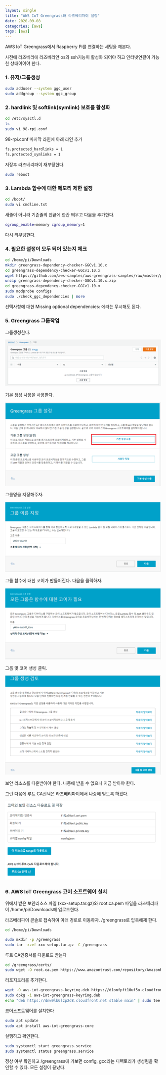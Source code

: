 ```yaml
---
layout: single
title: "AWS IoT Greengrass와 라즈베리파이 설정"
date: 2020-09-08
categories: [aws]
tags: [aws]
---
```


AWS IoT Greengrass에서 Raspberry Pi를 연결하는 세팅을 해본다.

사전에 라즈베리에 라즈베리안 os와 ssh기능이 활성화 되어야 하고 인터넷연결이 가능한 상태이어야 한다.

### 1. 유저/그룹생성

```bash
sudo adduser --system ggc_user
sudo addgroup --system ggc_group
```

### 2. hardlink 및 softlink(symlink) 보호를 활성화

```bash
cd /etc/sysctl.d
ls
sudo vi 98-rpi.conf
```

98-rpi.conf 마지막 라인에 아래 라인 추가

```bash
fs.protected_hardlinks = 1
fs.protected_symlinks = 1
```

저장후 라즈베리파이 재부팅한다.

```bash
sudo reboot
```

### 3. Lambda 함수에 대한 메모리 제한 설정

```bash
cd /boot/
sudo vi cmdline.txt
```

새줄이 아니라 기존줄의 맨끝에 한칸 띄우고 다음을 추가한다.

```bash
cgroup_enable=memory cgroup_memory=1
```

다시 리부팅한다.

### 4. 필요한 설정이 모두 되어 있는지 체크

```bash
cd /home/pi/Downloads
mkdir greengrass-dependency-checker-GGCv1.10.x
cd greengrass-dependency-checker-GGCv1.10.x
wget https://github.com/aws-samples/aws-greengrass-samples/raw/master/greengrass-dependency-checker-GGCv1.10.x.zip
unzip greengrass-dependency-checker-GGCv1.10.x.zip
cd greengrass-dependency-checker-GGCv1.10.x
sudo modprobe configs
sudo ./check_ggc_dependencies | more
```

선택사항에 대한 Missing optional dependencies: 에러는 무시해도 된다.

### 5. Greengrass 그룹작업

그룹생성한다.

![aws1](/assets/images/aws-iot-hello1.png)

기본 생성 사용을 사용한다.

![aws2](/assets/images/aws-iot-hello2.png)

그룹명을 지정해주자.

![aws3](/assets/images/aws-iot-hello3.png)

그룹 함수에 대한 코어가 만들어진다. 다음을 클릭하자.

![aws4](/assets/images/aws-iot-hello4.png)

그룹 및 코어 생성 클릭.

![aws5](/assets/images/aws-iot-hello5.png)

보안 리소스를 다운받아야 한다. 나중에 받을 수 없으니 지금 받아야 한다.

그런 다음에 루트 CA선택은 라즈베리파이에서 나중에 받도록 하겠다.

![aws6](/assets/images/aws-iot-hello6.png)

### 6. AWS IoT Greengrass 코어 소프트웨어 설치

위에서 받은 보안리소스 파일 (xxx-setup.tar.gz)와 root.ca.pem 파일을 라즈베리파이 /home/pi/Downloads에 업로드한다.

라즈베리파이 콘솔로 접속하여 아래 경로로 이동하자. /greengrass로 압축해제 한다.

```bash
cd /home/pi/Downloads
```

```bash
sudo mkdir -p /greengrass
sudo tar -xzvf xxx-setup.tar.gz -C /greengrass
```

루트 CA인증서를 다운로드 받는다

```bash
cd /greengrass/certs/
sudo wget -O root.ca.pem https://www.amazontrust.com/repository/AmazonRootCA1.pem
```

리포지토리를 추가한다.

```bash
wget -O aws-iot-greengrass-keyring.deb https://d1onfpft10uf5o.cloudfront.net/greengrass-apt/downloads/aws-iot-greengrass-keyring.deb
sudo dpkg -i aws-iot-greengrass-keyring.deb
echo "deb https://dnw9lb6lzp2d8.cloudfront.net stable main" | sudo tee /etc/apt/sources.list.d/greengrass.list
```

코어스프트웨어를 설치한다

```bash
sudo apt update
sudo apt install aws-iot-greengrass-core
```

실행하고 확인한다.

```bash
sudo systemctl start greengrass.service
sudo systemctl status greengrass.service
```

정상 여부 확인하고 /greengrass에 가보면 config, gcc라는 디렉토리가 생성됨을 확인할 수 있다. 모든 설정이 끝났다.
